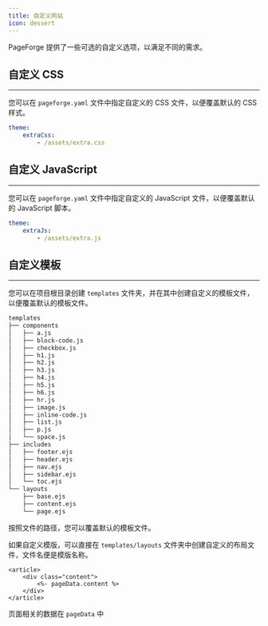 ```yaml
---
title: 自定义网站
icon: dessert
---
```


PageForge 提供了一些可选的自定义选项，以满足不同的需求。

## 自定义 CSS

---

您可以在 `pageforge.yaml` 文件中指定自定义的 CSS 文件，以便覆盖默认的 CSS 样式。

```yaml
theme:
    extraCss:
        - /assets/extra.css
```

## 自定义 JavaScript

---

您可以在 `pageforge.yaml` 文件中指定自定义的 JavaScript 文件，以便覆盖默认的 JavaScript 脚本。

```yaml
theme:
    extraJs:
        - /assets/extra.js
```

## 自定义模板

---

您可以在项目根目录创建 `templates` 文件夹，并在其中创建自定义的模板文件，以便覆盖默认的模板文件。

```bash
templates
├── components
│   ├── a.js
│   ├── block-code.js
│   ├── checkbox.js
│   ├── h1.js
│   ├── h2.js
│   ├── h3.js
│   ├── h4.js
│   ├── h5.js
│   ├── h6.js
│   ├── hr.js
│   ├── image.js
│   ├── inline-code.js
│   ├── list.js
│   ├── p.js
│   └── space.js
├── includes
│   ├── footer.ejs
│   ├── header.ejs
│   ├── nav.ejs
│   ├── sidebar.ejs
│   └── toc.ejs
└── layouts
    ├── base.ejs
    ├── content.ejs
    └── page.ejs
```

按照文件的路径，您可以覆盖默认的模板文件。

如果自定义模版，可以直接在 `templates/layouts` 文件夹中创建自定义的布局文件，文件名便是模版名称。

```
<article>
    <div class="content">
        <%- pageData.content %>
    </div>
</article>
```

页面相关的数据在 `pageData` 中